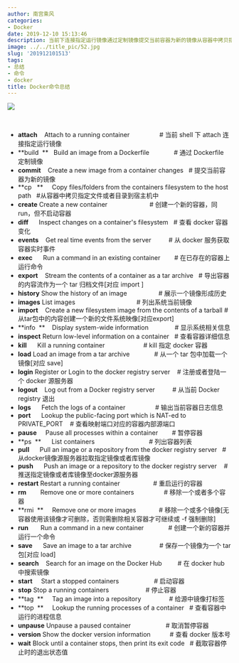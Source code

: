 ```yaml
---
author: 南宫乘风
categories:
- Docker
date: 2019-12-10 15:13:46
description: 当前下连接指定运行镜像通过定制镜像提交当前容器为新的镜像从容器中拷贝指定文件或者目录到宿主机中创建一个新的容器，同，但不启动容器查看容器变化从服务获取容器实时事件在已存在的容器上运行命令导出容器的内容。。。。。。。
image: ../../title_pic/52.jpg
slug: '201912101513'
tags:
- 总结
- 命令
- docker
title: Docker命令总结
---
```


<!--more-->

![](../../image/20191210150243559.png)

 

- **attach**    Attach to a running container                 # 当前 shell 下 attach 连接指定运行镜像
- **build  **   Build an image from a Dockerfile              # 通过 Dockerfile 定制镜像
- **commit**    Create a new image from a container changes   # 提交当前容器为新的镜像
- **cp   **     Copy files/folders from the containers filesystem to the host path   #从容器中拷贝指定文件或者目录到宿主机中
- **create** Create a new container                        # 创建一个新的容器，同 run，但不启动容器
- **diff**      Inspect changes on a container's filesystem   # 查看 docker 容器变化
- **events**    Get real time events from the server          # 从 docker 服务获取容器实时事件
- **exec**      Run a command in an existing container        # 在已存在的容器上运行命令
- **export**    Stream the contents of a container as a tar archive   # 导出容器的内容流作为一个 tar 归档文件\[对应 import \]
- **history** Show the history of an image                  # 展示一个镜像形成历史
- **images** List images                                   # 列出系统当前镜像
- **import**    Create a new filesystem image from the contents of a tarball # 从tar包中的内容创建一个新的文件系统映像\[对应export\]
- **info  **    Display system-wide information               # 显示系统相关信息
- **inspect** Return low-level information on a container   # 查看容器详细信息
- **kill**      Kill a running container                      # kill 指定 docker 容器
- **load** Load an image from a tar archive              # 从一个 tar 包中加载一个镜像\[对应 save\]
- **login** Register or Login to the docker registry server    # 注册或者登陆一个 docker 源服务器
- **logout**    Log out from a Docker registry server          # 从当前 Docker registry 退出
- **logs**      Fetch the logs of a container                 # 输出当前容器日志信息
- **port**      Lookup the public-facing port which is NAT-ed to PRIVATE\_PORT    # 查看映射端口对应的容器内部源端口
- **pause**     Pause all processes within a container        # 暂停容器
- **ps  **      List containers                               # 列出容器列表
- **pull**      Pull an image or a repository from the docker registry server   # 从docker镜像源服务器拉取指定镜像或者库镜像
- **push**      Push an image or a repository to the docker registry server    # 推送指定镜像或者库镜像至docker源服务器
- **restart** Restart a running container                   # 重启运行的容器
- **rm**        Remove one or more containers                 # 移除一个或者多个容器
- **rmi  **     Remove one or more images             # 移除一个或多个镜像\[无容器使用该镜像才可删除，否则需删除相关容器才可继续或 -f 强制删除\]
- **run**       Run a command in a new container              # 创建一个新的容器并运行一个命令
- **save**      Save an image to a tar archive                # 保存一个镜像为一个 tar 包\[对应 load\]
- **search**    Search for an image on the Docker Hub         # 在 docker hub 中搜索镜像
- **start**     Start a stopped containers                    # 启动容器
- **stop** Stop a running containers                     # 停止容器
- **tag  **     Tag an image into a repository                # 给源中镜像打标签
- **top  **     Lookup the running processes of a container   # 查看容器中运行的进程信息
- **unpause** Unpause a paused container                    # 取消暂停容器
- **version** Show the docker version information           # 查看 docker 版本号
- **wait** Block until a container stops, then print its exit code   # 截取容器停止时的退出状态值
